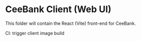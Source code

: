 # CeeBank Client (Web UI)

This folder will contain the React (Vite) front-end for CeeBank.

CI: trigger client image build
